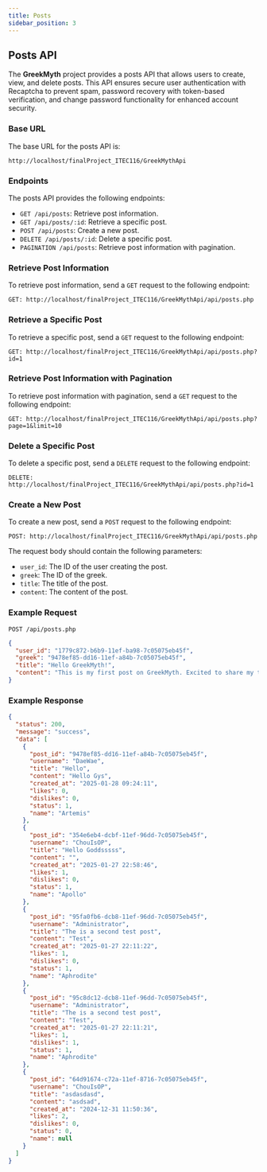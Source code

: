 ```yaml
---
title: Posts
sidebar_position: 3
---
```


## Posts API

The **GreekMyth** project provides a posts API that allows users to create, view, and delete posts. This API ensures secure user authentication with Recaptcha to prevent spam, password recovery with token-based verification, and change password functionality for enhanced account security.

### Base URL

The base URL for the posts API is:

```http
http://localhost/finalProject_ITEC116/GreekMythApi
```

### Endpoints

The posts API provides the following endpoints:

- `GET /api/posts`: Retrieve post information.
- `GET /api/posts/:id`: Retrieve a specific post.
- `POST /api/posts`: Create a new post.
- `DELETE /api/posts/:id`: Delete a specific post.
- `PAGINATION /api/posts`: Retrieve post information with pagination.

### Retrieve Post Information

To retrieve post information, send a `GET` request to the following endpoint:

```http
GET: http://localhost/finalProject_ITEC116/GreekMythApi/api/posts.php
```

### Retrieve a Specific Post

To retrieve a specific post, send a `GET` request to the following endpoint:

```http
GET: http://localhost/finalProject_ITEC116/GreekMythApi/api/posts.php?id=1
```

### Retrieve Post Information with Pagination

To retrieve post information with pagination, send a `GET` request to the following endpoint:

```http
GET: http://localhost/finalProject_ITEC116/GreekMythApi/api/posts.php?page=1&limit=10
```

### Delete a Specific Post

To delete a specific post, send a `DELETE` request to the following endpoint:

```http
DELETE: http://localhost/finalProject_ITEC116/GreekMythApi/api/posts.php?id=1
```

### Create a New Post

To create a new post, send a `POST` request to the following endpoint:

```http
POST: http://localhost/finalProject_ITEC116/GreekMythApi/api/posts.php
```

The request body should contain the following parameters:

- `user_id`: The ID of the user creating the post.
- `greek`: The ID of the greek.
- `title`: The title of the post.
- `content`: The content of the post.

### Example Request

```http
POST /api/posts.php
```

```json
{
  "user_id": "1779c872-b6b9-11ef-ba98-7c05075eb45f",
  "greek": "9478ef85-dd16-11ef-a84b-7c05075eb45f",
  "title": "Hello GreekMyth!",
  "content": "This is my first post on GreekMyth. Excited to share my thoughts with the community!"
}
```

### Example Response

```json
{
  "status": 200,
  "message": "success",
  "data": [
    {
      "post_id": "9478ef85-dd16-11ef-a84b-7c05075eb45f",
      "username": "DaeWae",
      "title": "Hello",
      "content": "Hello Gys",
      "created_at": "2025-01-28 09:24:11",
      "likes": 0,
      "dislikes": 0,
      "status": 1,
      "name": "Artemis"
    },
    {
      "post_id": "354e6eb4-dcbf-11ef-96dd-7c05075eb45f",
      "username": "ChouIsOP",
      "title": "Hello Goddsssss",
      "content": "",
      "created_at": "2025-01-27 22:58:46",
      "likes": 1,
      "dislikes": 0,
      "status": 1,
      "name": "Apollo"
    },
    {
      "post_id": "95fa0fb6-dcb8-11ef-96dd-7c05075eb45f",
      "username": "Administrator",
      "title": "The is a second test post",
      "content": "Test",
      "created_at": "2025-01-27 22:11:22",
      "likes": 1,
      "dislikes": 0,
      "status": 1,
      "name": "Aphrodite"
    },
    {
      "post_id": "95c8dc12-dcb8-11ef-96dd-7c05075eb45f",
      "username": "Administrator",
      "title": "The is a second test post",
      "content": "Test",
      "created_at": "2025-01-27 22:11:21",
      "likes": 1,
      "dislikes": 1,
      "status": 1,
      "name": "Aphrodite"
    },
    {
      "post_id": "64d91674-c72a-11ef-8716-7c05075eb45f",
      "username": "ChouIsOP",
      "title": "asdasdasd",
      "content": "asdsad",
      "created_at": "2024-12-31 11:50:36",
      "likes": 2,
      "dislikes": 0,
      "status": 0,
      "name": null
    }
  ]
}
```

